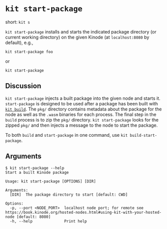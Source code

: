 # `kit start-package`

short: `kit s`

`kit start-package` installs and starts the indicated package directory (or current working directory) on the given Kinode (at `localhost:8080` by default), e.g.,

```
kit start-package foo
```

or

```
kit start-package
```

## Discussion

`kit start-package` injects a built package into the given node and starts it.
`start-package` is designed to be used after a package has been built with [`kit build`](./build.md).
The `pkg/` directory contains metadata about the package for the node as well as the `.wasm` binaries for each process.
The final step in the `build` process is to zip the `pkg/` directory.
`kit start-package` looks for the zipped `pkg/` and then injects a message to the node to start the package.

To both `build` and `start-package` in one command, use `kit build-start-package`.

## Arguments

```
$ kit start-package --help
Start a built Kinode package

Usage: kit start-package [OPTIONS] [DIR]

Arguments:
  [DIR]  The package directory to start [default: CWD]

Options:
  -p, --port <NODE_PORT>  localhost node port; for remote see https://book.kinode.org/hosted-nodes.html#using-kit-with-your-hosted-node [default: 8080]
  -h, --help              Print help
```
